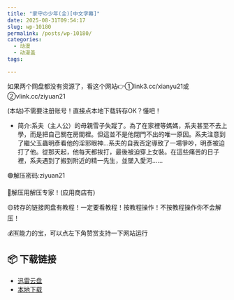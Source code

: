 ```yaml
---
title: "家守の少年(全)[中文字幕]"
date: 2025-08-31T09:54:17
slug: wp-10180
permalink: /posts/wp-10180/
categories:
  - 动漫
  - 动漫盖
tags:

---
```


如果两个网盘都没有资源了，看这个网站👉①link3.cc/xianyu21或②vlink.cc/ziyuan21

(本站)不需要注册账号！直接点本地下载转存OK？懂吧！

*   简介:系夫（主人公）的母親雪子失蹤了。為了在家裡等媽媽，系夫甚至不去上學，而是把自己關在房間裡。但這並不是他閉門不出的唯一原因。系夫注意到了繼父玉蟲明彥看他的淫邪眼神…系夫的自我否定導致了一場爭吵，明彥被迫打了他。從那天起，他每天都挨打，最後被迫穿上女裝。在這些痛苦的日子裡，系夫遇到了搬到附近的精一先生，並墜入愛河……

🟢解压密码:ziyuan21

🔵解压用解压专家！(应用商店有)

🟡转存的链接网盘有教程！一定要看教程！按教程操作！不按教程操作你不会解压！

💰🈶能力的宝，可以点左下角赞赏支持一下网站运行

## 📦 下载链接
- [迅雷云盘](https://blziyuan21.com/pay-download/10180?key=feb71eb8f4&down_id=0)
- [本地下载](https://blziyuan21.com/pay-download/10180?key=feb71eb8f4&down_id=1)

